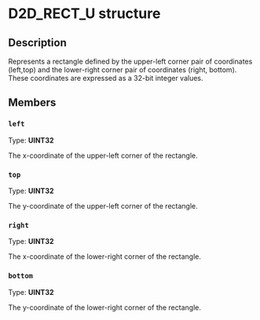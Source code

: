 # D2D_RECT_U structure

## Description

Represents a rectangle defined by the upper-left corner pair of coordinates (left,top) and the lower-right corner pair of coordinates (right, bottom). These coordinates are expressed as a 32-bit integer values.

## Members

### `left`

Type: **UINT32**

The x-coordinate of the upper-left corner of the rectangle.

### `top`

Type: **UINT32**

The y-coordinate of the upper-left corner of the rectangle.

### `right`

Type: **UINT32**

The x-coordinate of the lower-right corner of the rectangle.

### `bottom`

Type: **UINT32**

The y-coordinate of the lower-right corner of the rectangle.